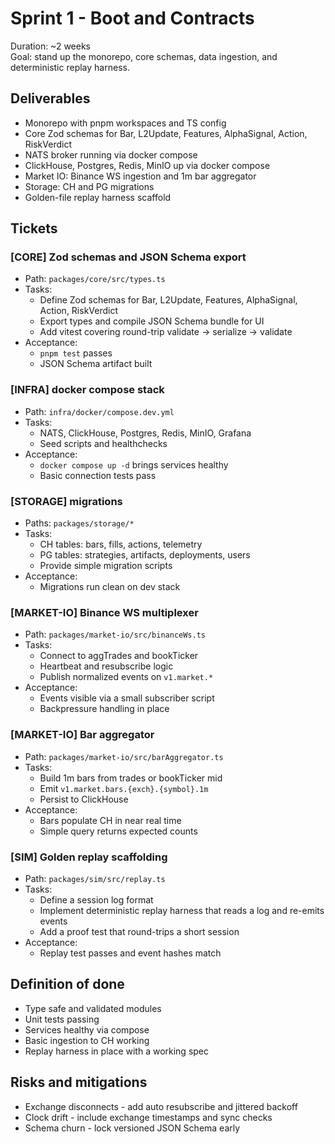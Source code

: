 # Sprint 1 - Boot and Contracts

Duration: ~2 weeks  
Goal: stand up the monorepo, core schemas, data ingestion, and deterministic replay harness.

## Deliverables

- Monorepo with pnpm workspaces and TS config
- Core Zod schemas for Bar, L2Update, Features, AlphaSignal, Action, RiskVerdict
- NATS broker running via docker compose
- ClickHouse, Postgres, Redis, MinIO up via docker compose
- Market IO: Binance WS ingestion and 1m bar aggregator
- Storage: CH and PG migrations
- Golden-file replay harness scaffold

## Tickets

### [CORE] Zod schemas and JSON Schema export

- Path: `packages/core/src/types.ts`
- Tasks:
  - Define Zod schemas for Bar, L2Update, Features, AlphaSignal, Action, RiskVerdict
  - Export types and compile JSON Schema bundle for UI
  - Add vitest covering round-trip validate → serialize → validate
- Acceptance:
  - `pnpm test` passes
  - JSON Schema artifact built

### [INFRA] docker compose stack

- Path: `infra/docker/compose.dev.yml`
- Tasks:
  - NATS, ClickHouse, Postgres, Redis, MinIO, Grafana
  - Seed scripts and healthchecks
- Acceptance:
  - `docker compose up -d` brings services healthy
  - Basic connection tests pass

### [STORAGE] migrations

- Paths: `packages/storage/*`
- Tasks:
  - CH tables: bars, fills, actions, telemetry
  - PG tables: strategies, artifacts, deployments, users
  - Provide simple migration scripts
- Acceptance:
  - Migrations run clean on dev stack

### [MARKET-IO] Binance WS multiplexer

- Path: `packages/market-io/src/binanceWs.ts`
- Tasks:
  - Connect to aggTrades and bookTicker
  - Heartbeat and resubscribe logic
  - Publish normalized events on `v1.market.*`
- Acceptance:
  - Events visible via a small subscriber script
  - Backpressure handling in place

### [MARKET-IO] Bar aggregator

- Path: `packages/market-io/src/barAggregator.ts`
- Tasks:
  - Build 1m bars from trades or bookTicker mid
  - Emit `v1.market.bars.{exch}.{symbol}.1m`
  - Persist to ClickHouse
- Acceptance:
  - Bars populate CH in near real time
  - Simple query returns expected counts

### [SIM] Golden replay scaffolding

- Path: `packages/sim/src/replay.ts`
- Tasks:
  - Define a session log format
  - Implement deterministic replay harness that reads a log and re-emits events
  - Add a proof test that round-trips a short session
- Acceptance:
  - Replay test passes and event hashes match

## Definition of done

- Type safe and validated modules
- Unit tests passing
- Services healthy via compose
- Basic ingestion to CH working
- Replay harness in place with a working spec

## Risks and mitigations

- Exchange disconnects - add auto resubscribe and jittered backoff
- Clock drift - include exchange timestamps and sync checks
- Schema churn - lock versioned JSON Schema early
